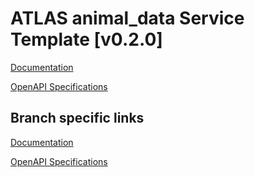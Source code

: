 # ATLAS animal_data Service Template \[v0.2.0\]

[Documentation](https://htmlpreview.github.io/?https://github.com/atlasH2020-templates/animal_data/blob/v0.1.1/doc.html)

[OpenAPI Specifications](https://sensorsystems.iais.fraunhofer.de/doc/?url=https://raw.githubusercontent.com/atlasH2020-templates/animal_data/v0.1.1/oas)  

## Branch specific links
[Documentation](https://htmlpreview.github.io/?https://raw.githubusercontent.com/fodjan/atlas_animal_data/wip0.2.0/doc.html)

[OpenAPI Specifications](https://sensorsystems.iais.fraunhofer.de/doc/?url=https://raw.githubusercontent.com/fodjan/atlas_animal_data/wip0.2.0/oas)